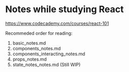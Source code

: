 # Notes while studying React
https://www.codecademy.com/courses/react-101

Recommeded order for reading:

1. basic_notes.md
1. components_notes.md
1. components_interacting_notes.md
1. props_notes.md
1. state_notes_notes.md (Still WIP)
